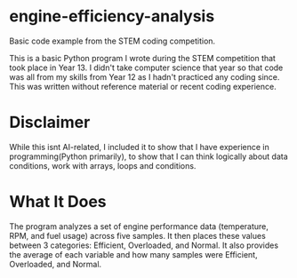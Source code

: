 # engine-efficiency-analysis
Basic code example from the STEM coding competition.

This is a basic Python program I wrote during the STEM competition that took place in Year 13. I didn't take computer science that year so that code was all from my skills from Year 12 as I hadn't practiced any coding since. This was written without reference material or recent coding experience.

# Disclaimer
While this isnt AI-related, I included it to show that I have experience in programming(Python primarily), to show that I can think logically about data conditions, work with arrays, loops and conditions.

# What It Does

The program analyzes a set of engine performance data (temperature, RPM, and fuel usage) across five samples. It then places these values between 3 categories: Efficient, Overloaded, and Normal. It also provides the average of each variable and how many samples were Efficient, Overloaded, and Normal.
